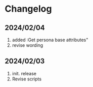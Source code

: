 # Changelog

## 2024/02/04  
1. added :Get persona base attributes"  
1. revise wording

## 2024/02/03  
1. init. release  
2. Revise scripts
